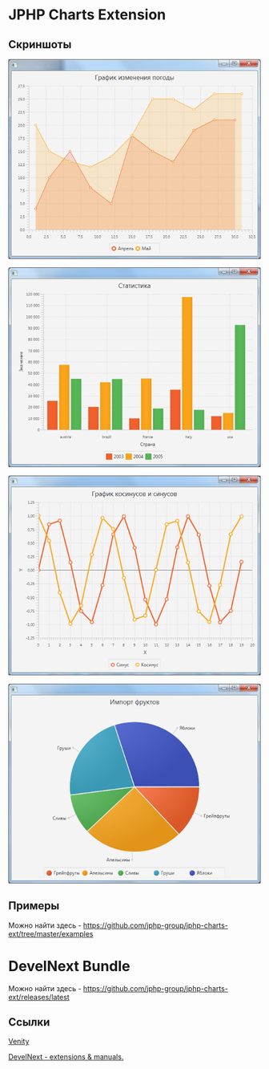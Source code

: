 # JPHP Charts Extension

## Скриншоты
![UXAreaChart](/examples/images/area_chart.png)

![UXBarChart](/examples/images/bar_chart.png)

![UXLineChart](/examples/images/line_chart.png)

![UXPieChart](/examples/images/pie_chart.png)

## Примеры
Можно найти здесь - https://github.com/jphp-group/jphp-charts-ext/tree/master/examples

# DevelNext Bundle

Можно найти здесь - https://github.com/jphp-group/jphp-charts-ext/releases/latest

## Ссылки
[Venity](https://vk.com/venity)

[DevelNext - extensions & manuals.](https://vk.com/dn_extension)